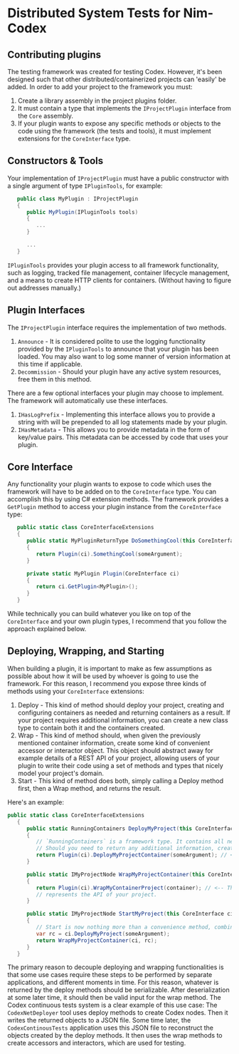 # Distributed System Tests for Nim-Codex

## Contributing plugins
The testing framework was created for testing Codex. However, it's been designed such that other distributed/containerized projects can 'easily' be added. In order to add your project to the framework you must:
1. Create a library assembly in the project plugins folder.
1. It must contain a type that implements the `IProjectPlugin` interface from the `Core` assembly.
1. If your plugin wants to expose any specific methods or objects to the code using the framework (the tests and tools), it must implement extensions for the `CoreInterface` type.

## Constructors & Tools
Your implementation of `IProjectPlugin` must have a public constructor with a single argument of type `IPluginTools`, for example:
```C#
   public class MyPlugin : IProjectPlugin
   {
      public MyPlugin(IPluginTools tools)
      {
         ...
      }

      ...
   }
```

`IPluginTools` provides your plugin access to all framework functionality, such as logging, tracked file management, container lifecycle management, and a means to create HTTP clients for containers. (Without having to figure out addresses manually.)

## Plugin Interfaces
The `IProjectPlugin` interface requires the implementation of two methods.
1. `Announce` - It is considered polite to use the logging functionality provided by the `IPluginTools` to announce that your plugin has been loaded. You may also want to log some manner of version information at this time if applicable.
1. `Decommission` - Should your plugin have any active system resources, free them in this method.

There are a few optional interfaces your plugin may choose to implement. The framework will automatically use these interfaces.
1. `IHasLogPrefix` - Implementing this interface allows you to provide a string with will be prepended to all log statements made by your plugin.
1. `IHasMetadata` - This allows you to provide metadata in the form of key/value pairs. This metadata can be accessed by code that uses your plugin.

## Core Interface
Any functionality your plugin wants to expose to code which uses the framework will have to be added on to the `CoreInterface` type. You can accomplish this by using C# extension methods. The framework provides a `GetPlugin` method to access your plugin instance from the `CoreInterface` type:
```C#
   public static class CoreInterfaceExtensions
   {
      public static MyPluginReturnType DoSomethingCool(this CoreInterface ci, string someArgument)
      {
         return Plugin(ci).SomethingCool(someArgument);
      }

      private static MyPlugin Plugin(CoreInterface ci)
      {
         return ci.GetPlugin<MyPlugin>();
      }
   }
```

While technically you can build whatever you like on top of the `CoreInterface` and your own plugin types, I recommend that you follow the approach explained below.

## Deploying, Wrapping, and Starting
When building a plugin, it is important to make as few assumptions as possible about how it will be used by whoever is going to use the framework. For this reason, I recommend you expose three kinds of methods using your `CoreInterface` extensions:
1. Deploy - This kind of method should deploy your project, creating and configuring containers as needed and returning containers as a result. If your project requires additional information, you can create a new class type to contain both it and the containers created.
1. Wrap - This kind of method should, when given the previously mentioned container information, create some kind of convenient accessor or interactor object. This object should abstract away for example details of a REST API of your project, allowing users of your plugin to write their code using a set of methods and types that nicely model your project's domain.
1. Start - This kind of method does both, simply calling a Deploy method first, then a Wrap method, and returns the result.

Here's an example:
```C#
public static class CoreInterfaceExtensions
   {
      public static RunningContainers DeployMyProject(this CoreInterface ci, string someArgument)
      {
         // `RunningContainers` is a framework type. It contains all necessary information about a deployed container. It is serializable.
         // Should you need to return any additional information, create a new type that contains it as well as the container information. Make sure it is serializable.
         return Plugin(ci).DeployMyProjectContainer(someArgument); // <-- This method should use the `PluginTools.CreateWorkflow()` tool to deploy a container with a configuration that matches someArguments.
      }

      public static IMyProjectNode WrapMyProjectContainer(this CoreInterface ci, RunningContainers container)
      {
         return Plugin(ci).WrapMyContainerProject(container); // <-- This method probably will use the 'PluginTools.CreateHttp()` tool to create an HTTP client for the container, then wrap it in an object that
         // represents the API of your project.
      }

      public static IMyProjectNode StartMyProject(this CoreInterface ci, string someArgument)
      {
         // Start is now nothing more than a convenience method, combining the previous two.
         var rc = ci.DeployMyProject(someArgument);
         return WrapMyProjectContainer(ci, rc);
      }
   }
```

The primary reason to decouple deploying and wrapping functionalities is that some use cases require these steps to be performed by separate applications, and different moments in time. For this reason, whatever is returned by the deploy methods should be serializable. After deserialization at some later time, it should then be valid input for the wrap method. The Codex continuous tests system is a clear example of this use case: The `CodexNetDeployer` tool uses deploy methods to create Codex nodes. Then it writes the returned objects to a JSON file. Some time later, the `CodexContinousTests` application uses this JSON file to reconstruct the objects created by the deploy methods. It then uses the wrap methods to create accessors and interactors, which are used for testing.

